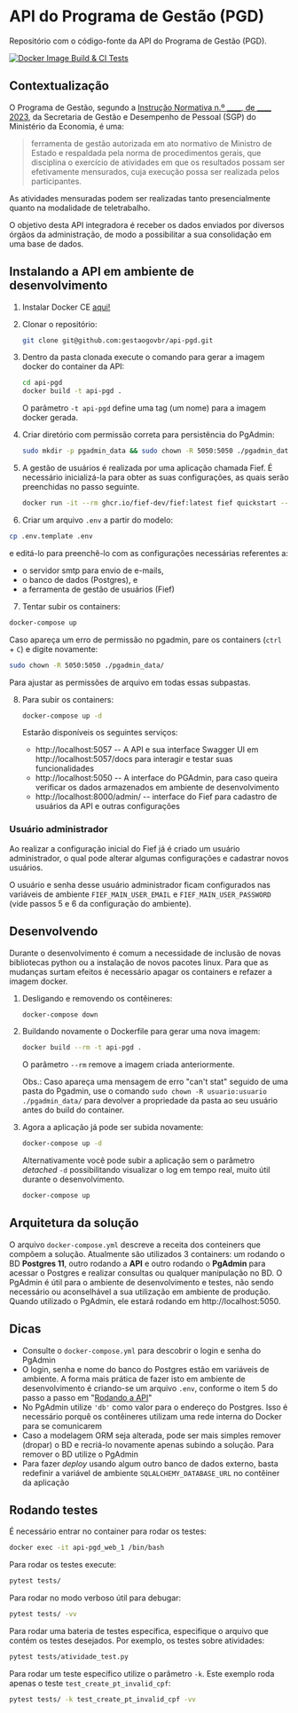 # API do Programa de Gestão (PGD)

Repositório com o código-fonte da API do Programa de Gestão (PGD).

[![Docker Image Build & CI Tests](https://github.com/gestaogovbr/api-pgd/actions/workflows/docker-image.yml/badge.svg)](https://github.com/gestaogovbr/api-pgd/actions/workflows/docker-image.yml)

## Contextualização

O Programa de Gestão, segundo a
[Instrução Normativa n.º ____, de ____ 2023](),
da Secretaria de Gestão e Desempenho de Pessoal (SGP) do Ministério da
Economia, é uma:

> ferramenta de gestão autorizada em ato normativo de Ministro de Estado
> e respaldada pela norma de procedimentos gerais, que disciplina o
> exercício de atividades em que os resultados possam ser efetivamente
> mensurados, cuja execução possa ser realizada pelos participantes.

As atividades mensuradas podem ser realizadas tanto presencialmente
quanto na modalidade de teletrabalho.

O objetivo desta API integradora é receber os dados enviados por
diversos órgãos da administração, de modo a possibilitar a sua
consolidação em uma base de dados.

## Instalando a API em ambiente de desenvolvimento

1. Instalar Docker CE [aqui!](https://docs.docker.com/get-docker/)
2. Clonar o repositório:

    ```bash
    git clone git@github.com:gestaogovbr/api-pgd.git
    ```

3. Dentro da pasta clonada execute o comando para gerar a imagem docker
   do container da API:

    ```bash
    cd api-pgd
    docker build -t api-pgd .
    ```

    O parâmetro `-t api-pgd` define uma tag (um nome) para a imagem docker
    gerada.

4. Criar diretório com permissão correta para persistência do PgAdmin:

    ```bash
    sudo mkdir -p pgadmin_data && sudo chown -R 5050:5050 ./pgadmin_data/
    ```

5. A gestão de usuários é realizada por uma aplicação chamada Fief.
   É necessário inicializá-la para obter as suas configurações, as quais
   serão preenchidas no passo seguinte.

   ```bash
   docker run -it --rm ghcr.io/fief-dev/fief:latest fief quickstart --docker
   ```

6. Criar um arquivo `.env` a partir do modelo:

  ```bash
  cp .env.template .env
  ```
  
  e editá-lo para preenchê-lo com as configurações necessárias referentes a:
  
  * o servidor smtp para envio de e-mails,
  * o banco de dados (Postgres), e
  * a ferramenta de gestão de usuários (Fief)

7. Tentar subir os containers:

  ```bash
  docker-compose up
  ```

  Caso apareça um erro de permissão no pgadmin, pare os containers
  (`ctrl` + `C`) e digite novamente:

  ```bash
  sudo chown -R 5050:5050 ./pgadmin_data/
  ```

  Para ajustar as permissões de arquivo em todas essas subpastas.

8. Para subir os containers:

    ```bash
    docker-compose up -d
    ```

    Estarão disponíveis os seguintes serviços:

    * http://localhost:5057 -- A API e sua interface Swagger UI em
      http://localhost:5057/docs para interagir e testar suas funcionalidades
    * http://localhost:5050 -- A interface do PGAdmin, para caso queira
      verificar os dados armazenados em ambiente de desenvolvimento
    * http://localhost:8000/admin/ -- interface do Fief para cadastro de
      usuários da API e outras configurações



### Usuário administrador

Ao realizar a configuração inicial do Fief já é criado um usuário
administrador, o qual pode alterar algumas configurações e cadastrar
novos usuários.

O usuário e senha desse usuário administrador ficam configurados nas
variáveis de ambiente `FIEF_MAIN_USER_EMAIL` e `FIEF_MAIN_USER_PASSWORD`
(vide passos 5 e 6 da configuração do ambiente).

## Desenvolvendo

Durante o desenvolvimento é comum a necessidade de inclusão de novas
bibliotecas python ou a instalação de novos pacotes linux. Para que as
mudanças surtam efeitos é necessário apagar os containers e refazer a
imagem docker.

1. Desligando e removendo os contêineres:

    ```bash
    docker-compose down
    ```

2. Buildando novamente o Dockerfile para gerar uma nova imagem:

    ```bash
    docker build --rm -t api-pgd .
    ```

    O parâmetro `--rm` remove a imagem criada anteriormente.

    Obs.: Caso apareça uma mensagem de erro "can't stat" seguido de uma
    pasta do Pgadmin, use o comando
    `sudo chown -R usuario:usuario ./pgadmin_data/` para devolver a
    propriedade da pasta ao seu usuário antes do build do container.

3. Agora a aplicação já pode ser subida novamente:

    ```bash
    docker-compose up -d
    ```

    Alternativamente você pode subir a aplicação sem o parâmetro _detached_
    `-d` possibilitando visualizar o log em tempo real, muito útil durante o
    desenvolvimento.

    ```bash
    docker-compose up
    ```

## Arquitetura da solução
O arquivo `docker-compose.yml` descreve a receita dos conteiners que
compõem a solução. Atualmente são utilizados 3 containers: um rodando o
BD **Postgres 11**, outro rodando a **API** e outro rodando o
**PgAdmin** para acessar o Postgres e realizar consultas ou qualquer
manipulação no BD. O PgAdmin é útil para o ambiente de desenvolvimento
e testes, não sendo necessário ou aconselhável a sua utilização em
ambiente de produção. Quando utilizado o PgAdmin, ele estará rodando em
http://localhost:5050.


## Dicas

* Consulte o `docker-compose.yml` para descobrir o login e senha do
  PgAdmin
* O login, senha e nome do banco do Postgres estão em variáveis de
  ambiente. A forma mais prática de fazer isto em ambiente de
  desenvolvimento é criando-se um arquivo `.env`, conforme o item 5 do
  passo a passo em "[Rodando a API](#rodando-a-api)"
* No PgAdmin utilize `'db'` como valor para o endereço do Postgres. Isso
  é necessário porquê os contêineres utilizam uma rede interna do Docker
  para se comunicarem
* Caso a modelagem ORM seja alterada, pode ser mais simples remover
  (dropar) o BD e recriá-lo novamente apenas subindo a solução. Para
  remover o BD utilize o PgAdmin
* Para fazer *deploy* usando algum outro banco de dados externo, basta
  redefinir a variável de ambiente `SQLALCHEMY_DATABASE_URL` no
  contêiner da aplicação

## Rodando testes
É necessário entrar no container para rodar os testes:

```bash
docker exec -it api-pgd_web_1 /bin/bash
```

Para rodar os testes execute:

```bash
pytest tests/
```

Para rodar no modo verboso útil para debugar:

```bash
pytest tests/ -vv
```

Para rodar uma bateria de testes específica, especifique o arquivo que
contém os testes desejados. Por exemplo, os testes sobre atividades:

```bash
pytest tests/atividade_test.py
```

Para rodar um teste específico utilize o parâmetro `-k`. Este exemplo
roda apenas o teste `test_create_pt_invalid_cpf`:

```bash
pytest tests/ -k test_create_pt_invalid_cpf -vv
```
